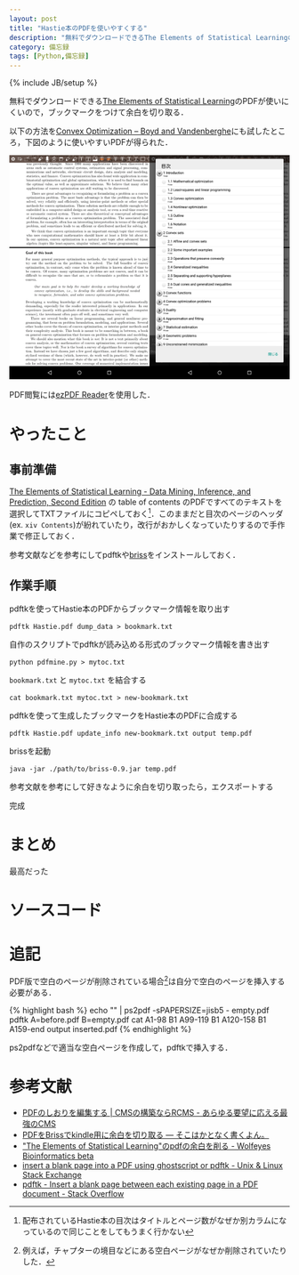 ```yaml
---
layout: post
title: "Hastie本のPDFを使いやすくする"
description: "無料でダウンロードできるThe Elements of Statistical LearningのPDFが使いにくいので，ブックマークをつけて余白を切り取る．"
category: 備忘録
tags: [Python,備忘録]
---
```

{% include JB/setup %}

無料でダウンロードできる[The Elements of Statistical Learning](http://statweb.stanford.edu/~tibs/ElemStatLearn/)のPDFが使いにくいので，ブックマークをつけて余白を切り取る．

以下の方法を[Convex Optimization – Boyd and Vandenberghe](http://stanford.edu/~boyd/cvxbook/)にも試したところ，下図のように使いやすいPDFが得られた．

<img src="/image/2014-12-27/example1.png" alt="example1" style="width:50%;height:auto;"><img src="/image/2014-12-27/example2.png" alt="example2" style="width:50%;height:auto;">

PDF閲覧には[ezPDF Reader](https://play.google.com/store/apps/details?id=udk.android.reader&hl=ja)を使用した．

# やったこと

## 事前準備
[The Elements of Statistical Learning - Data Mining, Inference, and Prediction, Second Edition](http://www.springer.com/computer/ai/book/978-0-387-84857-0) の table of contents のPDFですべてのテキストを選択してTXTファイルにコピペしておく[^haihu]．このままだと目次のページのヘッダ(ex. `xiv Contents`)が紛れていたり，改行がおかしくなっていたりするので手作業で修正しておく．

参考文献などを参考にしてpdftkや[briss](http://sourceforge.net/projects/briss/)をインストールしておく．

[^haihu]: 配布されているHastie本の目次はタイトルとページ数がなぜか別カラムになっているので同じことをしてもうまく行かない

## 作業手順

pdftkを使ってHastie本のPDFからブックマーク情報を取り出す

	pdftk Hastie.pdf dump_data > bookmark.txt

自作のスクリプトでpdftkが読み込める形式のブックマーク情報を書き出す

	python pdfmine.py > mytoc.txt

`bookmark.txt` と `mytoc.txt` を結合する

	cat bookmark.txt mytoc.txt > new-bookmark.txt

pdftkを使って生成したブックマークをHastie本のPDFに合成する

	pdftk Hastie.pdf update_info new-bookmark.txt output temp.pdf

brissを起動

	java -jar ./path/to/briss-0.9.jar temp.pdf

参考文献を参考にして好きなように余白を切り取ったら，エクスポートする

完成

# まとめ
最高だった

# ソースコード
<script src="https://gist.github.com/tosh1ki/347d7b395c0104ec42ef.js"></script>

# 追記

PDF版で空白のページが削除されている場合[^empty]は自分で空白のページを挿入する必要がある．

[^empty]: 例えば，チャプターの境目などにある空白ページがなぜか削除されていたりした．

{% highlight bash %}
echo "" | ps2pdf -sPAPERSIZE=jisb5 - empty.pdf
pdftk A=before.pdf B=empty.pdf cat A1-98 B1 A99-119 B1 A120-158 B1 A159-end output inserted.pdf
{% endhighlight %}

ps2pdfなどで適当な空白ページを作成して，pdftkで挿入する．


# 参考文献
- [PDFのしおりを編集する \| CMSの構築ならRCMS \- あらゆる要望に応える最強のCMS](https://www.r-cms.jp/rcms-develop/list/article/id=323)
- [PDFをBrissでkindle用に余白を切り取る — そこはかとなく書くよん。](http://tdoc.info/blog/2013/01/11/briss_kindle.html)
- ["The Elements of Statistical Learning"のpdfの余白を削る - Wolfeyes Bioinformatics beta](http://yagays.github.io/blog/2013/05/22/esl-pdf-trimming/)
- [insert a blank page into a PDF using ghostscript or pdftk - Unix & Linux Stack Exchange](http://unix.stackexchange.com/questions/15992/insert-a-blank-page-into-a-pdf-using-ghostscript-or-pdftk)
- [pdftk - Insert a blank page between each existing page in a PDF document - Stack Overflow](http://stackoverflow.com/questions/12942486/insert-a-blank-page-between-each-existing-page-in-a-pdf-document)
